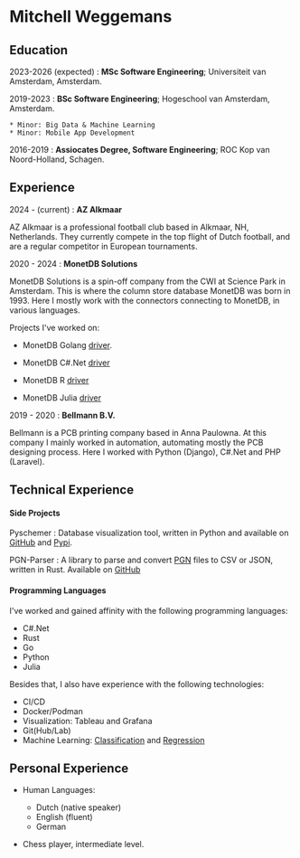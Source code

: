 Mitchell Weggemans
============

Education
---------

2023-2026 (expected)
:   **MSc Software Engineering**; Universiteit van Amsterdam, Amsterdam.


2019-2023
:   **BSc Software Engineering**; Hogeschool van Amsterdam, Amsterdam.

    * Minor: Big Data & Machine Learning
    * Minor: Mobile App Development

2016-2019
:   **Assiocates Degree, Software Engineering**; ROC Kop van Noord-Holland, Schagen.


Experience
----------

2024 - (current)
:   **AZ Alkmaar**

AZ Alkmaar is a professional football club based in Alkmaar, NH, Netherlands. They currently compete in the top flight of Dutch football, and are a regular competitor in European tournaments.

2020 - 2024
:   **MonetDB Solutions**

MonetDB Solutions is a spin-off company from the CWI at Science Park in Amsterdam. This is where the column store database MonetDB was born in 1993.
Here I mostly work with the connectors connecting to MonetDB, in various languages.

Projects I've worked on:

* MonetDB Golang [driver](https://github.com/MonetDB/MonetDB-Go).

* MonetDB C#.Net [driver](https://github.com/MonetDB/MonetDB-.Net)

* MonetDB R [driver](https://github.com/MonetDB/MonetDB.R)

* MonetDB Julia [driver](https://github.com/MitchellWeg/MonetDB.jl)


2019 - 2020
: **Bellmann B.V.**

Bellmann is a PCB printing company based in Anna Paulowna. At this company I mainly worked in automation, automating mostly the PCB designing process. Here I worked with Python (Django), C#.Net and PHP (Laravel).

Technical Experience
--------------------

#### Side Projects

Pyschemer
:   Database visualization tool, written in Python and available on [GitHub](https://github.com/MitchellWeg/pyschemer) and [Pypi](https://pypi.org/project/pyschemer/).

PGN-Parser
:   A library to parse and convert [PGN](https://en.wikipedia.org/wiki/Portable_Game_Notation) files to CSV or JSON, written in Rust. Available on [GitHub](https://github.com/MitchellWeg/PGN-Parser)
 

#### Programming Languages

I've worked and gained affinity with the following programming languages:
* C#.Net
* Rust
* Go
* Python
* Julia

Besides that, I also have experience with the following technologies:
* CI/CD
* Docker/Podman
* Visualization: Tableau and Grafana
* Git(Hub/Lab)
* Machine Learning: <ins>Classification</ins> and <ins>Regression</ins>

Personal Experience
----------------------------------------

* Human Languages:

     * Dutch (native speaker)
     * English (fluent)
     * German

* Chess player, intermediate level.

